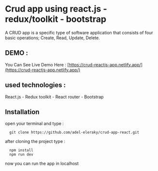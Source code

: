 # Crud app using react.js - redux/toolkit - bootstrap 

A CRUD app is a specific type of software application that consists of four basic operations; Create, Read, Update, Delete.

## DEMO : 
You Can See Live Demo Here : 
[https://crud-reactjs-app.netlify.app/](https://crud-reactjs-app.netlify.app/)

## used technologies :

React.js - Redux toolkit - React router - Bootstrap

## Installation

open your terminal and type : 

```
  git clone https://github.com/adel-eleraky/crud-app-react.git
```

after cloning the project type :

```
  npm install
  npm run dev
```

now you can run the app in localhost

